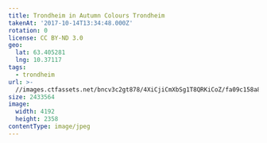 ```yaml
---
title: Trondheim in Autumn Colours Trondheim
takenAt: '2017-10-14T13:34:48.000Z'
rotation: 0
license: CC BY-ND 3.0
geo:
  lat: 63.405281
  lng: 10.37117
tags:
  - trondheim
url: >-
  //images.ctfassets.net/bncv3c2gt878/4XiCjiCmXbSg1T8QRKiCoZ/fa09c158a87d5566bfb99320b9ae7362/trondheim-in-autumn-colours-trondheim_37433102870_o
size: 2433564
image:
  width: 4192
  height: 2358
contentType: image/jpeg
---
```


